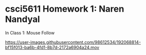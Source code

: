 # csci5611 Homework 1: Naren Nandyal

In Class 1: Mouse Follow

https://user-images.githubusercontent.com/98612534/192068814-bf15f013-ba6b-4fd1-8b7d-2172a6904a24.mov


